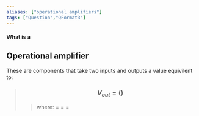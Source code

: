 ```yaml
---
aliases: ["operational amplifiers"]
tags: ["Question","QFormat3"]
---
```


#### What is a
## Operational amplifier
These are components that take two inputs and outputs a value equivilent to:
> ### $$ V_{out} = () $$ 
>> where:
>> $=$ 
>> $=$
>> $=$